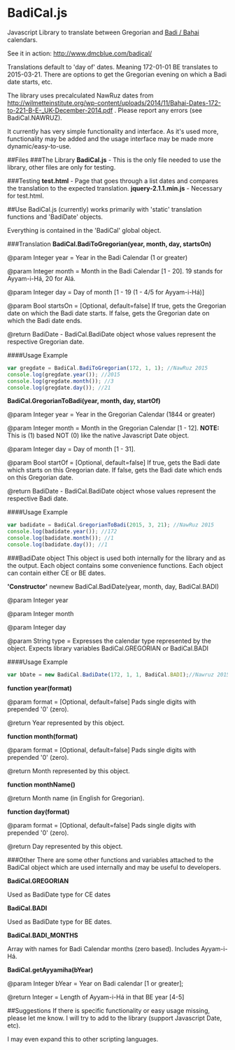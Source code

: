 # BadiCal.js
Javascript Library to translate between Gregorian and [Badi / Bahai](https://en.wikipedia.org/wiki/Bah%C3%A1%27%C3%AD_calendar) calendars.

See it in action: http://www.dmcblue.com/badical/

Translations default to 'day of' dates.  Meaning 172-01-01 BE translates to 2015-03-21.  There are options to get the Gregorian evening on which a Badi date starts, etc.

The library uses precalculated NawRuz dates from http://wilmetteinstitute.org/wp-content/uploads/2014/11/Bahai-Dates-172-to-221-B-E-_UK-December-2014.pdf .  Please report any errors (see BadiCal.NAWRUZ).

It currently has very simple functionality and interface.  As it's used more, functionality may be added and the usage interface may be made more dynamic/easy-to-use.

##Files
###The Library
**BadiCal.js** - This is the only file needed to use the library, other files are only for testing.

###Testing
**test.html** - Page that goes through a list dates and compares the translation to the expected translation.
**jquery-2.1.1.min.js** - Necessary for test.html.

##Use
BadiCal.js (currently) works primarily with 'static' translation functions and 'BadiDate' objects.

Everything is contained in the 'BadiCal' global object.

###Translation
**BadiCal.BadiToGregorian(year, month, day, startsOn)**

@param Integer year = Year in the Badi Calendar (1 or greater)

@param Integer month = Month in the Badi Calendar [1 - 20].  19 stands for Ayyam-i-Há, 20 for Alá. 

@param Integer day = Day of month [1 - 19 (1 - 4/5 for Ayyam-i-Há)]

@param Bool startsOn = [Optional, default=false] If true, gets the Gregorian date on which the Badi date starts.  If false, gets the Gregorian date on which the Badi date ends.

@return BadiDate - BadiCal.BadiDate object whose values represent the respective Gregorian date.

####Usage Example
```javascript
var gregdate = BadiCal.BadiToGregorian(172, 1, 1); //NawRuz 2015
console.log(gregdate.year()); //2015
console.log(gregdate.month()); //3
console.log(gregdate.day()); //21
```

**BadiCal.GregorianToBadi(year, month, day, startOf)**

@param Integer year = Year in the Gregorian Calendar (1844 or greater)

@param Integer month = Month in the Gregorian Calendar [1 - 12]. **NOTE:** This is (1) based NOT (0) like the native Javascript Date object. 

@param Integer day = Day of month [1 - 31].

@param Bool startOf = [Optional, default=false] If true, gets the Badi date which starts on this Gregorian date.  If false, gets the Badi date which ends on this Gregorian date.

@return BadiDate - BadiCal.BadiDate object whose values represent the respective Badi date.

####Usage Example
```javascript
var badidate = BadiCal.GregorianToBadi(2015, 3, 21); //NawRuz 2015
console.log(badidate.year()); //172
console.log(badidate.month()); //1
console.log(badidate.day()); //1
```

	
###BadiDate object
This object is used both internally for the library and as the output.  Each object contains some convenience functions.  Each object can contain either CE or BE dates.

**'Constructor'** newnew BadiCal.BadiDate(year, month, day, BadiCal.BADI)

@param Integer year

@param Integer month 

@param Integer day

@param String type = Expresses the calendar type represented by the object. Expects library variables BadiCal.GREGORIAN or BadiCal.BADI

####Usage Example
```javascript
var bDate = new BadiCal.BadiDate(172, 1, 1, BadiCal.BADI);//Nawruz 2015
```

**function year(format)**

@param format = [Optional, default=false] Pads single digits with prepended '0' (zero).

@return Year represented by this object.

**function month(format)**

@param format = [Optional, default=false] Pads single digits with prepended '0' (zero).

@return Month represented by this object.


**function monthName()**

@return Month name (in English for Gregorian).

**function day(format)**

@param format = [Optional, default=false] Pads single digits with prepended '0' (zero).

@return Day represented by this object.


###Other
There are some other functions and variables attached to the BadiCal object which are used internally and may be useful to developers.

**BadiCal.GREGORIAN**

Used as BadiDate type for CE dates

**BadiCal.BADI**

Used as BadiDate type for BE dates.

**BadiCal.BADI_MONTHS**

Array with names for Badi Calendar months (zero based).  Includes Ayyam-i-Há.

**BadiCal.getAyyamiha(bYear)**

@param Integer bYear = Year on Badi calendar [1 or greater];

@return Integer = Length of Ayyam-i-Há in that BE year [4-5]

##Suggestions
If there is specific functionality or easy usage missing, please let me know.  I will try to add to the library (support Javascript Date, etc).

I may even expand this to other scripting languages.







